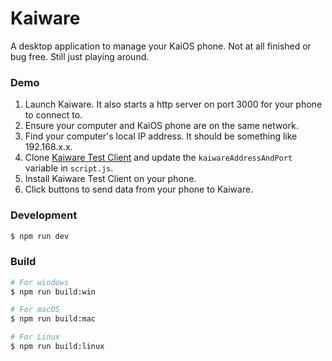 # Kaiware

A desktop application to manage your KaiOS phone. Not at all finished or bug free. Still just playing around.

### Demo

1. Launch Kaiware. It also starts a http server on port 3000 for your phone to connect to.
2. Ensure your computer and KaiOS phone are on the same network.
3. Find your computer's local IP address. It should be something like 192.168.x.x.
4. Clone [Kaiware Test Client](https://github.com/nothingspecialdev/kaiware-test-client) and update the `kaiwareAddressAndPort` variable in `script.js`.
5. Install Kaiware Test Client on your phone.
6. Click buttons to send data from your phone to Kaiware.

### Development

```bash
$ npm run dev
```

### Build

```bash
# For windows
$ npm run build:win

# For macOS
$ npm run build:mac

# For Linux
$ npm run build:linux
```
